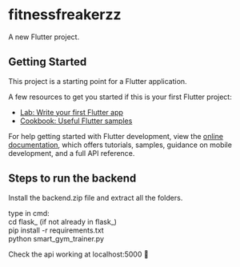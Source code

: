 # fitnessfreakerzz

A new Flutter project.

## Getting Started

This project is a starting point for a Flutter application.

A few resources to get you started if this is your first Flutter project:

- [Lab: Write your first Flutter app](https://docs.flutter.dev/get-started/codelab)
- [Cookbook: Useful Flutter samples](https://docs.flutter.dev/cookbook)

For help getting started with Flutter development, view the
[online documentation](https://docs.flutter.dev/), which offers tutorials,
samples, guidance on mobile development, and a full API reference.

## Steps to run the backend

Install the backend.zip file and extract all the folders.

type in cmd: \
cd flask_ (if not already in flask_) \
pip install -r requirements.txt \
python smart_gym_trainer.py  

Check the api working at localhost:5000 🙂 
